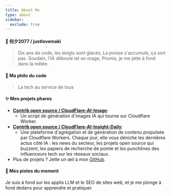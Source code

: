 ```yaml
---
title: About Me
type: about
sidebar:
  exclude: true
---
```

#### 👋 何夕2077 / justlovemaki

> Dix ans de code, les doigts sont glacés,
> La poisse s'accumule, ça sort pas.
> Soudain, l'IA déboule tel un orage,
> Promis, je me jette à fond dans la mêlée.

#### 🚀 Ma philo du code

> La tech au service de tous

#### ✨ Mes projets phares

*   **[Contrib open source / CloudFlare-AI-Image](https://github.com/justlovemaki/CloudFlare-AI-Image)**:
    *   Un script de génération d'images IA qui tourne sur Cloudflare Worker.
*   **[Contrib open source / CloudFlare-AI-Insight-Daily](https://github.com/justlovemaki/CloudFlare-AI-Insight-Daily)**:
    *   Une plateforme d'agrégation et de génération de contenu propulsée par Cloudflare Workers. Chaque jour, elle vous déniche les dernières actus côté IA : les news du secteur, les projets open source qui buzzent, les papiers de recherche de pointe et les punchlines des influenceurs tech sur les réseaux sociaux.
*   Plus de projets ? Jette un œil à mon [GitHub](https://github.com/justlovemaki).

#### 🌱 Mes pistes du moment

Je suis à fond sur les applis LLM et le SEO de sites web, et je me plonge à fond dedans pour apprendre et pratiquer.